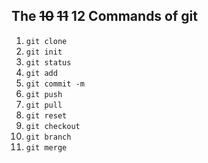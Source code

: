 ##  The ~~10~~ ~~11~~ 12 Commands of git

1. `git clone`
2. `git init`
3. `git status`
4. `git add`
5. `git commit -m`
6. `git push`
7. `git pull`
8. `git reset`
9. `git checkout`
10. `git branch`
11. `git merge`
